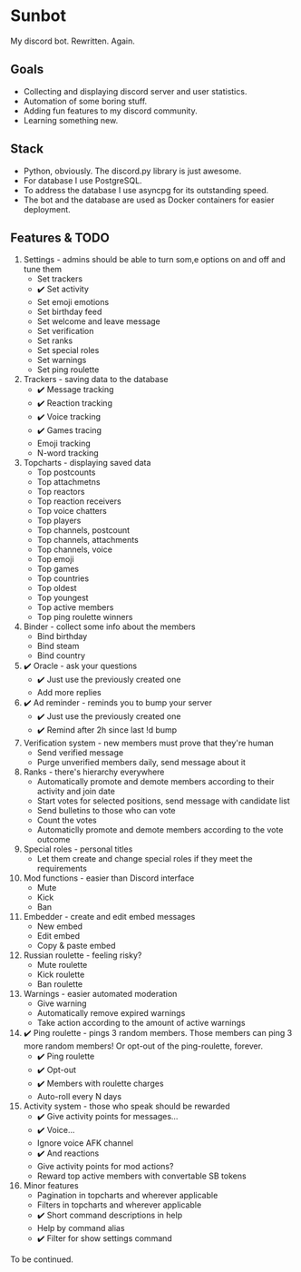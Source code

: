 # Sunbot

My discord bot. Rewritten. Again.

## Goals

- Collecting and displaying discord server and user statistics. 
- Automation of some boring stuff.
- Adding fun features to my discord community.
- Learning something new.

## Stack

- Python, obviously. The discord.py library is just awesome.
- For database I use PostgreSQL. 
- To address the database I use asyncpg for its outstanding speed.
- The bot and the database are used as Docker containers for easier deployment.

## Features & TODO

1. Settings - admins should be able to turn som,e options on and off and tune them
    - Set trackers
    - ✔️ Set activity
    - Set emoji emotions
    - Set birthday feed
    - Set welcome and leave message
    - Set verification
    - Set ranks
    - Set special roles
    - Set warnings
    - Set ping roulette
2. Trackers - saving data to the database
    - ✔️ Message tracking
    - ✔️ Reaction tracking
    - ✔️ Voice tracking
    - ✔️ Games tracing
    - Emoji tracking
    - N-word tracking
3. Topcharts - displaying saved data
    - Top postcounts
    - Top attachmetns
    - Top reactors
    - Top reaction receivers
    - Top voice chatters
    - Top players
    - Top channels, postcount
    - Top channels, attachments
    - Top channels, voice
    - Top emoji
    - Top games
    - Top countries
    - Top oldest
    - Top youngest
    - Top active members
    - Top ping roulette winners
4. Binder - collect some info about the members
    - Bind birthday
    - Bind steam
    - Bind country
5. ✔️ Oracle - ask your questions
    - ✔️ Just use the previously created one
    - Add more replies
6. ✔️ Ad reminder - reminds you to bump your server
    - ✔️ Just use the previously created one
    - ✔️ Remind after 2h since last !d bump
7. Verification system - new members must prove that they're human
    - Send verified message
    - Purge unverified members daily, send message about it
8. Ranks - there's hierarchy everywhere
    - Automatically promote and demote members according to their activity and join date
    - Start votes for selected positions, send  message with candidate list
    - Send bulletins to those who can vote
    - Count the votes
    - Automaticlly promote and demote members according to the vote outcome
9. Special roles - personal titles
    - Let them create and change special roles if they meet the requirements
10. Mod functions - easier than Discord interface
    - Mute
    - Kick
    - Ban
11. Embedder - create and edit embed messages
    - New embed
    - Edit embed
    - Copy & paste embed
12. Russian roulette - feeling risky? 
    - Mute roulette
    - Kick roulette
    - Ban roulette
13. Warnings - easier automated moderation
    - Give warning
    - Automatically remove expired warnings
    - Take action according to the amount of active warnings
14. ✔️ Ping roulette - pings 3 random members. Those members can ping 3 more random members! Or opt-out of the ping-roulette, forever.
    - ✔️ Ping roulette
    - ✔️ Opt-out
    - ✔️ Members with roulette charges
    - Auto-roll every N days
15. Activity system - those who speak should be rewarded
    - ✔️ Give activity points for messages...
    - ✔️ Voice...
    - Ignore voice AFK channel
    - ✔️ And reactions
    - Give activity points for mod actions?
    - Reward top active members with convertable SB tokens
777. Minor features
        - Pagination in topcharts and wherever applicable
        - Filters in topcharts and wherever applicable
        - ✔️ Short command descriptions in help
        - Help by command alias
        - ✔️ Filter for show settings command
        
    
To be continued.
